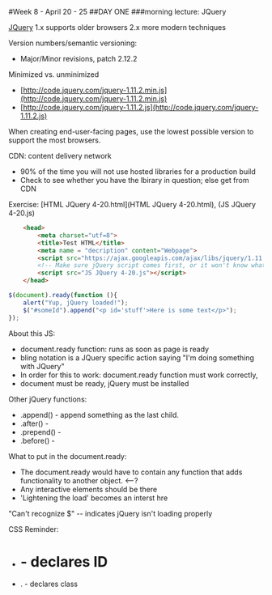 #Week 8 - April 20 - 25 
##DAY ONE
###morning lecture: JQuery

[JQuery](http://jquery.com/)
1.x supports older browsers
2.x more modern techniques

Version numbers/semantic versioning: 
* Major/Minor revisions, patch 2.12.2

Minimized vs. unminimized
* [http://code.jquery.com/jquery-1.11.2.min.js](http://code.jquery.com/jquery-1.11.2.min.js)
* [http://code.jquery.com/jquery-1.11.2.js](http://code.jquery.com/jquery-1.11.2.js)

When creating end-user-facing pages, use the lowest possible version to support the most browsers. 

CDN: content delivery network 
* 90% of the time you will not use hosted libraries for a production build
* Check to see whether you have the lbirary in question; else get from CDN 
 
 Exercise: [HTML JQuery 4-20.html](HTML JQuery 4-20.html), (JS JQuery 4-20.js)
```HTML
	<head>
		<meta charset="utf=8">
		<title>Test HTML</title>
		<meta name = "decription" content="Webpage">
		<script src="https://ajax.googleapis.com/ajax/libs/jquery/1.11.2/jquery.min.js"></script>
		<!-- Make sure jQuery script comes first, or it won't know what to look for-->
		<script src="JS JQuery 4-20.js"></script>
	</head>
```

```JavaScript
$(document).ready(function (){
	alert("Yup, jQuery loaded!");
	$("#someId").append("<p id='stuff'>Here is some text</p>");
});
```
About this JS: 
* document.ready function: runs as soon as page is ready
* bling notation is a JQuery specific action saying "I'm doing something with JQuery"
* In order for this to work: document.ready function must work correctly, 
* document must be ready, jQuery must be installed

Other jQuery functions: 
* .append() - append something as the last child. 
* .after() -
* .prepend() -
* .before() - 

What to put in the document.ready: 
* The document.ready would have to contain any function that adds functionality to another object. <--? 
* Any interactive elements should be there
* 'Lightening the load' becomes an interst hre 

"Can't recognize $" -- indicates jQuery isn't loading properly

CSS Reminder: 
* # - declares ID 
* . - declares class


